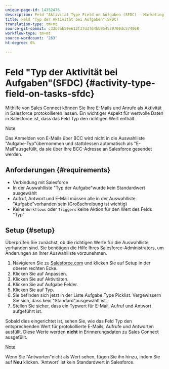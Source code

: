 ```yaml
---
unique-page-id: 14352476
description: Feld "Aktivität Type Field on Aufgaben (SFDC) - Marketing Docs - Produktdokumentation
title: Feld "Typ der Aktivität bei Aufgaben"(SFDC)
translation-type: tm+mt
source-git-commit: c33b7ab59e612f37d3f64bb954579700dc574068
workflow-type: tm+mt
source-wordcount: '263'
ht-degree: 0%

---
```



# Feld &quot;Typ der Aktivität bei Aufgaben&quot;(SFDC) {#activity-type-field-on-tasks-sfdc}

Mithilfe von Sales Connect können Sie Ihre E-Mails und Anrufe als Aktivität in Salesforce protokollieren lassen. Ein wichtiger Aspekt für wertvolle Daten in Salesforce ist, dass das Feld Typ den richtigen Wert enthält.

>[!NOTE]
>
>Das Anmelden von E-Mails über BCC wird nicht in die Auswahlliste &quot;Aufgabe-Typ&quot;übernommen und stattdessen automatisch als &quot;E-Mail&quot;ausgefüllt, da sie über Ihre BCC-Adresse an Salesforce gesendet werden.

## Anforderungen {#requirements}

* Verbindung mit Salesforce
* In der Auswahlliste &quot;Typ der Aufgabe&quot;wurde kein Standardwert ausgewählt
* Aufruf, Antwort und E-Mail müssen alle in der Auswahlliste &quot;Aufgabe&quot;vorhanden sein (Großschreibung ist wichtig)
* Keine `Workflows` oder `Triggers` keine Aktion für den Wert des Felds &quot;Typ&quot;

## Setup {#setup}

Überprüfen Sie zunächst, ob die richtigen Werte für die Auswahlliste vorhanden sind. Sie benötigen die Hilfe Ihres Salesforce-Administrators, um Änderungen an Ihrer Auswahlliste vorzunehmen.

1. Navigieren Sie zu [Salesforce.com](http://Salesforce.com) und klicken Sie auf Setup in der oberen rechten Ecke.
1. Klicken Sie auf Anpassen.
1. Klicken Sie auf Aktivitäten.
1. Klicken Sie auf Aufgabe Felder.
1. Klicken Sie auf Typ.
1. Sie befinden sich jetzt in der Liste Aufgabe Type Picklist. Vergewissern Sie sich, dass kein &quot;Standard&quot;ausgewählt ist.
1. Stellen Sie sicher, dass ein Typwert für E-Mail, Aufruf und Antwort aufgeführt ist.

Sobald dies eingerichtet ist, sehen Sie, wie das Feld Typ den entsprechenden Wert für protokollierte E-Mails, Aufrufe und Antworten ausfüllt. Diese Werte werden **nicht** in Erinnerungsdaten zu Sales Connect ausgefüllt.

>[!NOTE]
>
>Wenn Sie &quot;Antworten&quot;nicht als Wert sehen, fügen Sie ihn hinzu, indem Sie auf **Neu** klicken. &#39;Antwort&#39; ist kein Standardwert in Salesforce.
